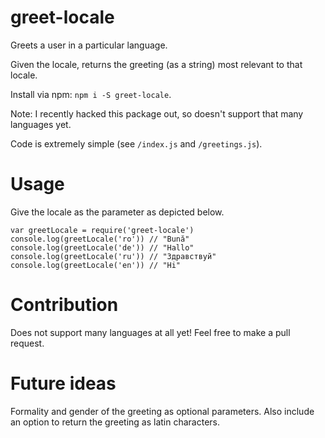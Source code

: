 # greet-locale

Greets a user in a particular language.

Given the locale, returns the greeting (as a string) most relevant to that locale.

Install via npm: `npm i -S greet-locale`.

Note: I recently hacked this package out, so doesn't support that many languages yet.

Code is extremely simple (see `/index.js` and `/greetings.js`).

# Usage
Give the locale as the parameter as depicted below.

```
var greetLocale = require('greet-locale')
console.log(greetLocale('ro')) // "Bună"
console.log(greetLocale('de')) // "Hallo"
console.log(greetLocale('ru')) // "Здравствуй"
console.log(greetLocale('en')) // "Hi"
```

# Contribution

Does not support many languages at all yet! Feel free to make a pull request.

# Future ideas

Formality and gender of the greeting as optional parameters.
Also include an option to return the greeting as latin characters.